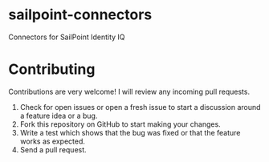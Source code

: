 # sailpoint-connectors
Connectors for SailPoint Identity IQ 

# Contributing
Contributions are very welcome! I will review any incoming pull requests. 

1. Check for open issues or open a fresh issue to start a discussion around a feature idea or a bug.
2. Fork this repository on GitHub to start making your changes.
3. Write a test which shows that the bug was fixed or that the feature works as expected.
4. Send a pull request.